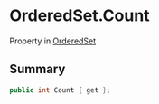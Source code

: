# OrderedSet.Count

Property in [OrderedSet](/docs/api/csharp/yarn.compiler.upgrader.orderedset.md)

## Summary



```csharp
public int Count { get };
```


